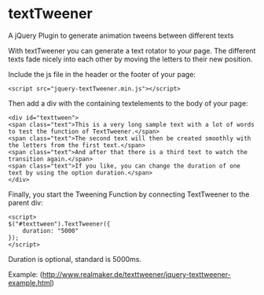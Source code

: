 # textTweener
A jQuery Plugin to generate animation tweens between different texts

With textTweener you can generate a text rotator to your page. The different texts fade nicely into each other by moving the letters to their new position. 

Include the js file in the header or the footer of your page:
```
<script src="jquery-textTweener.min.js"></script>
```

Then add a div with the containing textelements to the body of your page:

```
<div id="texttween">
<span class="text">This is a very long sample text with a lot of words to test the function of TextTweener.</span>
<span class="text">The second text will then be created smoothly with the letters from the first text.</span>
<span class="text">And after that there is a third text to watch the transition again.</span>
<span class="text">If you like, you can change the duration of one text by using the option duration.</span>
</div>
```

Finally, you start the Tweening Function by connecting TextTweener to the parent div:

```
<script>
$("#texttween").TextTweener({
	duration: "5000"
});
</script>
```

Duration is optional, standard is 5000ms.

Example:
(http://www.realmaker.de/texttweener/jquery-texttweener-example.html)
